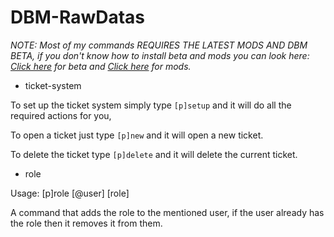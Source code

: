 # DBM-RawDatas
*NOTE: Most of my commands REQUIRES THE LATEST MODS AND DBM BETA, if you don't know how to install beta and mods you can look here: [Click here](https://gyazo.com/efdebb31fcb479451cf0a828a611c525) for beta and [Click here](https://www.youtube.com/watch?v=WGURSAh0b5U) for mods.*


* ticket-system

To set up the ticket system simply type ``[p]setup`` and it will do all the required actions for you,

To open a ticket just type ``[p]new`` and it will open a new ticket.

To delete the ticket type ``[p]delete`` and it will delete the current ticket.


* role 


Usage: [p]role [@user] [role]

A command that adds the role to the mentioned user, if the user already has the role then it removes it from them.
